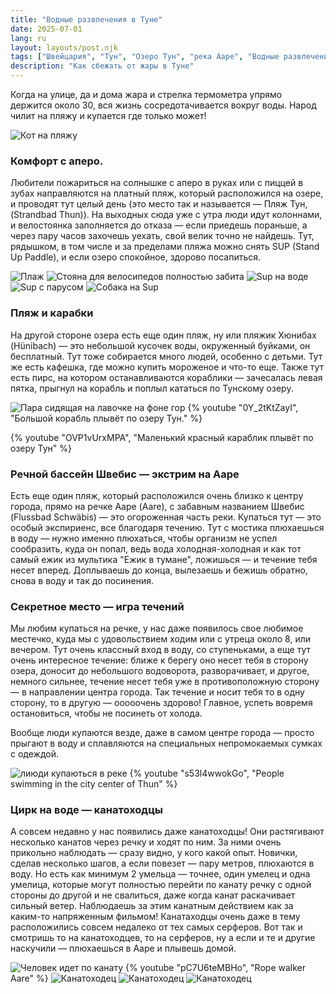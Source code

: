 ```yaml
---
title: "Водные развлечения в Туне"
date: 2025-07-01
lang: ru
layout: layouts/post.njk
tags: ["Швейцария", "Тун", "Озеро Тун", "река Ааре", "Водные развлечения"]
description: "Как сбежать от жары в Туне"
---
```


Когда на улице, да и дома жара и стрелка термометра упрямо держится около 30, вся жизнь сосредотачивается вокруг воды. Народ чилит на пляжу и купается где только может!

![Кот на пляжу](/assets/images/2025/07/01/IMG_3579.jpeg)

### Комфорт с аперо.

Любители пожариться на солнышке с аперо в руках или с пиццей в зубах направляются на платный пляж, который расположился на озере, и проводят тут целый день (это место так и называется — Пляж Тун, (Strandbad Thun)). На выходных сюда уже с утра люди идут колоннами, и велостоянка заполняется до отказа — если приедешь пораньше, а через пару часов захочешь уехать, свой велик точно не найдешь. Тут, рядышком, в том числе и за пределами пляжа можно снять SUP (Stand Up Paddle), и если озеро спокойное, здорово посапиться.

![Плаж](/assets/images/2025/07/01/IMG_5804.jpeg)
![Стояна для велосипедов полностью забита](/assets/images/2025/07/01/IMG_5817.jpeg)
![Sup на воде](/assets/images/2025/07/01/IMG_6113.jpeg)
![Sup с парусом](/assets/images/2025/07/01/IMG_5807.jpeg)
![Собака на Sup](/assets/images/2025/07/01/IMG_5815.jpeg)

### Пляж и карабки

На другой стороне озера есть еще один пляж, ну или пляжик Хюнибах (Hünibach) — это небольшой кусочек воды, окруженный буйками, он бесплатный. Тут тоже собирается много людей, особенно с детьми. Тут же есть кафешка, где можно купить мороженое и что-то еще. Также тут есть пирс, на котором останавливаются кораблики — зачесалась левая пятка, прыгнул на корабль и поплыл кататься по Тунскому озеру.

![Пара сидящая на лавочке на фоне гор](/assets/images/2025/07/01/IMG_1340.jpeg)
{% youtube "0Y_2tKtZayI", "Большой корабль плывёт по озеру Тун."  %}

{% youtube "OVP1vUrxMPA", "Маленький красный караблик плывёт по озеру Тун" %}

### Речной бассейн Швебис — экстрим на Ааре

Есть еще один пляж, который расположился очень близко к центру города, прямо на речке Ааре (Aаre), с забавным названием Швебис (Flussbad Schwäbis) — это огороженная часть реки. Купаться тут — это особый экспириенс, все благодаря течению. Тут с мостика плюхаешься в воду — нужно именно плюхаться, чтобы организм не успел сообразить, куда он попал, ведь вода холодная-холодная и как тот самый ежик из мультика "Ежик в тумане", ложишься — и течение тебя несет вперед. Доплываешь до конца, вылезаешь и бежишь обратно, снова в воду и так до посинения.

### Cекретное место — игра течений

Мы любим купаться на речке, у нас даже появилось свое любимое местечко, куда мы с удовольствием ходим или с утреца около 8, или вечером. Тут очень классный вход в воду, со ступеньками, а еще тут очень интересное течение: ближе к берегу оно несет тебя в сторону озера, доносит до небольшого водоворота, разворачивает, и другое, немного сильнее, течение несет тебя уже в противоположную сторону — в направлении центра города. Так течение и носит тебя то в одну сторону, то в другую — ооооочень здорово! Главное, успеть вовремя остановиться, чтобы не посинеть от холода.

Вообще люди купаются везде, даже в самом центре города — просто прыгают в воду и сплавляются на специальных непромокаемых сумках с одеждой.

![лиюди купаються в реке](/assets/images/2025/07/01/IMG_5452.jpeg)
{% youtube "s53l4wwokGo", "People swimming in the city center of Thun" %}

### Цирк на воде — канатоходцы

А совсем недавно у нас появились даже канатоходцы! Они растягивают несколько канатов через речку и ходят по ним. За ними очень прикольно наблюдать — сразу видно, у кого какой опыт. Новички, сделав несколько шагов, а если повезет — пару метров, плюхаются в воду. Но есть как минимум 2 умельца — точнее, один умелец и одна умелица, которые могут полностью перейти по канату речку с одной стороны до другой и не свалиться, даже когда канат раскачивает сильный ветер. Наблюдаешь за этим канатным действием как за каким-то напряженным фильмом!
Канатаходцы очень даже в тему расположились совсем недалеко от тех самых серферов. Вот так и смотришь то на канатоходцев, то на серферов, ну а если и те и другие наскучили — плюхаешься в Ааре и плывешь домой.

![Человек идет по канату](/assets/images/2025/07/01/IMG_3273.jpeg)
{% youtube "pC7U6teMBHo", "Rope walker Aare" %}
![Канатоходец](/assets/images/2025/07/01/IMG_3276.jpeg)
![Канатоходец](/assets/images/2025/07/01/IMG_5794.jpeg)
![Канатоходец](/assets/images/2025/07/01/IMG_6125.jpeg)
